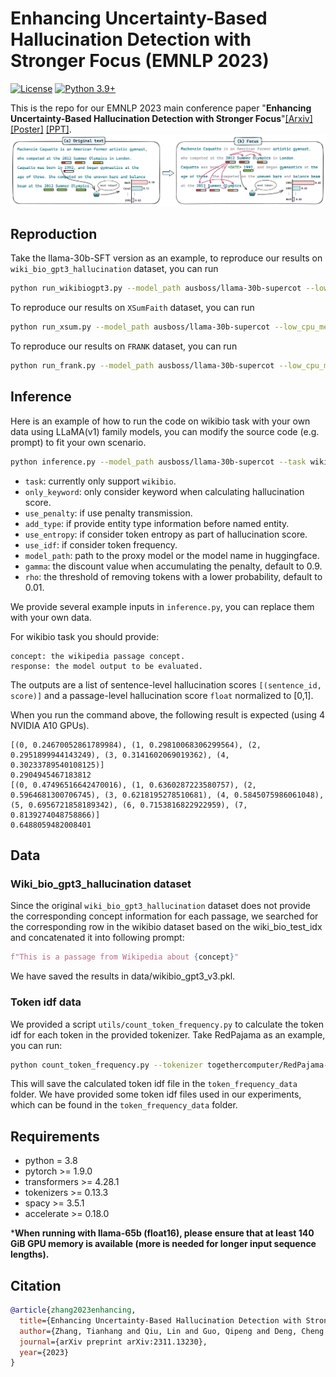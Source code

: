 

# Enhancing Uncertainty-Based Hallucination Detection with Stronger Focus (EMNLP 2023)
[![License](https://img.shields.io/badge/License-Apache_2.0-green.svg)](https://github.com/tatsu-lab/stanford_alpaca/blob/main/LICENSE) 
[![Python 3.9+](https://img.shields.io/badge/python-3.8+-blue.svg)](https://www.python.org/downloads/release/python-390/) 

This is the repo for our EMNLP 2023 main conference paper "**Enhancing Uncertainty-Based Hallucination Detection with Stronger Focus**"[[Arxiv]](https://arxiv.org/abs/2311.13230) [[Poster]](assets/FOCUS_POSTER.pdf) [[PPT]](assets/Enhancing%20Uncertainty-Based%20Hallucination%20Detection%20with%20Stronger%20Focus.pptx).
![](assets/overall.png)
## Reproduction
Take the llama-30b-SFT version as an example, to reproduce our results on `wiki_bio_gpt3_hallucination` dataset, you can run
```bash
python run_wikibiogpt3.py --model_path ausboss/llama-30b-supercot --low_cpu_mem_usage
```
To reproduce our results on `XSumFaith` dataset, you can run
```bash
python run_xsum.py --model_path ausboss/llama-30b-supercot --low_cpu_mem_usage
```
To reproduce our results on `FRANK` dataset, you can run
```bash
python run_frank.py --model_path ausboss/llama-30b-supercot --low_cpu_mem_usage
```
## Inference
Here is an example of how to run the code on wikibio task with your own data using LLaMA(v1) family models, you can modify the source code (e.g. prompt) to fit your own scenario. 
```bash
python inference.py --model_path ausboss/llama-30b-supercot --task wikibio --only_keyword --use_penalty --add_type --use_idf --use_entropy --gamma 0.9 --rho 0.01
```
- `task`: currently only support `wikibio`.
- `only_keyword`: only consider keyword when calculating hallucination score.
- `use_penalty`: if use penalty transmission.
- `add_type`: if provide entity type information before named entity.
- `use_entropy`: if consider token entropy as part of hallucination score.
- `use_idf`: if consider token frequency.
- `model_path`: path to the proxy model or the model name in huggingface.
- `gamma`: the discount value when accumulating the penalty, default to 0.9.
- `rho`: the threshold of removing tokens with a lower probability, default to 0.01.

We provide several example inputs in `inference.py`, you can replace them with your own data.

For wikibio task you should provide:
```angular2html
concept: the wikipedia passage concept.
response: the model output to be evaluated.
```
The outputs are a list of sentence-level hallucination scores `[(sentence_id, score)]` and a passage-level hallucination score `float` normalized to [0,1].

When you run the command above, the following result is expected (using 4 NVIDIA A10 GPUs).
```angular2html
[(0, 0.24670052861789984), (1, 0.29810068306299564), (2, 0.2951899944143249), (3, 0.3141602069019362), (4, 0.30233789540108125)]
0.2904945467183812
[(0, 0.47496516642470016), (1, 0.6360287223580757), (2, 0.5964681300706745), (3, 0.6218195278510681), (4, 0.5845075986061048), (5, 0.6956721858189342), (6, 0.7153816822922959), (7, 0.8139274048758866)]
0.6488059482008401
```
## Data
###  Wiki_bio_gpt3_hallucination dataset
Since the original `wiki_bio_gpt3_hallucination` dataset does not provide the corresponding concept information for each passage, we searched for the corresponding row in the wikibio dataset based on the wiki_bio_test_idx and concatenated it into following prompt:
```python
f"This is a passage from Wikipedia about {concept}"
```
We have saved the results in data/wikibio_gpt3_v3.pkl.
### Token idf data
We provided a script `utils/count_token_frequency.py` to calculate the token idf for each token in the provided tokenizer. Take RedPajama as an example, you can run:
```bash
python count_token_frequency.py --tokenizer togethercomputer/RedPajama-INCITE-7B-Base
```
This will save the calculated token idf file in the `token_frequency_data` folder. We have provided some token idf files used in our experiments, which can be found in the `token_frequency_data` folder.
## Requirements
+ python = 3.8
+ pytorch >= 1.9.0
+ transformers >= 4.28.1
+ tokenizers >= 0.13.3
+ spacy >= 3.5.1
+ accelerate >= 0.18.0


***When running with llama-65b (float16), please ensure that at least 140 GiB GPU memory is available (more is needed for longer input sequence lengths).**

## Citation
```bibtex
@article{zhang2023enhancing,
  title={Enhancing Uncertainty-Based Hallucination Detection with Stronger Focus},
  author={Zhang, Tianhang and Qiu, Lin and Guo, Qipeng and Deng, Cheng and Zhang, Yue and Zhang, Zheng and Zhou, Chenghu and Wang, Xinbing and Fu, Luoyi},
  journal={arXiv preprint arXiv:2311.13230},
  year={2023}
}
```
